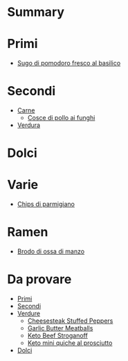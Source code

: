 # Summary

# Primi

- [Sugo di pomodoro fresco al basilico](./Sugo-di-pomodoro-fresco-al-basilico.md)

# Secondi

- [Carne]()
  - [Cosce di pollo ai funghi](Cosce-di-pollo-ai-funghi.md)
- [Verdura]()

# Dolci

# Varie

- [Chips di parmigiano](Chips-di-parmigiano.md)

# Ramen

- [Brodo di ossa di manzo](Brodo-di-ossa-di-manzo.md)

# Da provare

- [Primi]()
- [Secondi]()
- [Verdure]()
  - [Cheesesteak Stuffed Peppers](Cheesesteak-Stuffed-Peppers.md)
  - [Garlic Butter Meatballs](Garlic-Butter-Meatballs.md)
  - [Keto Beef Stroganoff](Keto-Beef-Stroganoff.md)
  - [Keto mini quiche al prosciutto](Keto-mini-quiche-al-prosciutto.md)
- [Dolci]()

